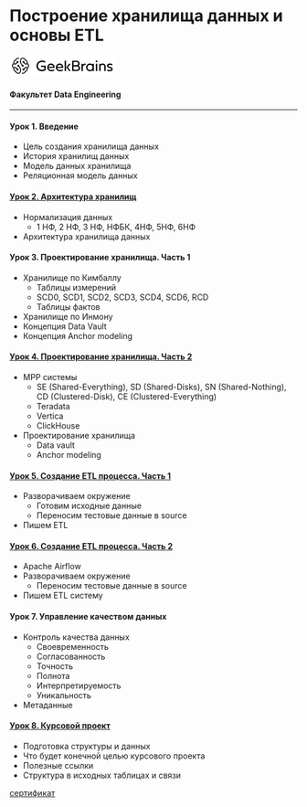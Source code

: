 # Построение хранилища данных и основы ETL
![](logo.png)
#### Факультет Data Engineering
____
#### Урок 1. Введение
* Цель создания хранилища данных
* История хранилищ данных
* Модель данных хранилища
* Реляционная модель данных

#### [Урок 2. Архитектура хранилищ](https://github.com/TolstikovIgor/ETL/tree/main/lesson2)
* Нормализация данных
   * 1 НФ, 2 НФ, 3 НФ, НФБК, 4НФ, 5НФ, 6НФ
* Архитектура хранилища данных

#### Урок 3. Проектирование хранилища. Часть 1
* Хранилище по Кимбаллу
   * Таблицы измерений
   * SCD0, SCD1, SCD2, SCD3, SCD4, SCD6, RCD
   * Таблицы фактов
* Хранилище по Инмону
* Концепция Data Vault
* Концепция Anchor modeling

#### [Урок 4. Проектирование хранилища. Часть 2](https://github.com/TolstikovIgor/ETL/tree/main/lesson4)
* MPP системы
   * SE (Shared-Everything), SD (Shared-Disks), SN (Shared-Nothing), CD (Clustered-Disk), CE (Clustered-Everything)
   * Teradata
   * Vertica
   * ClickHouse
* Проектирование хранилища
   * Data vault
   * Anchor modeling

#### [Урок 5. Создание ETL процесса. Часть 1](https://github.com/TolstikovIgor/ETL/tree/main/lesson5)
* Разворачиваем окружение
   * Готовим исходные данные
   * Переносим тестовые данные в source
* Пишем ETL

#### [Урок 6. Создание ETL процесса. Часть 2](https://github.com/TolstikovIgor/ETL/tree/main/lesson6)
* Apache Airflow
* Разворачиваем окружение
   * Переносим тестовые данные в source
* Пишем ETL систему

#### Урок 7. Управление качеством данных
* Контроль качества данных
   * Своевременность
   * Согласованность
   * Точность
   * Полнота
   * Интерпретируемость
   * Уникальность
* Метаданные

#### [Урок 8. Курсовой проект](https://github.com/TolstikovIgor/ETL/tree/main/lesson8)
* Подготовка структуры и данных
* Что будет конечной целью курсового проекта
* Полезные ссылки
* Структура в исходных таблицах и связи

[сертификат](https://gb.ru/go/iZhL3P)
